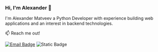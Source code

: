 ### Hi, I'm Alexander 👋

I'm Alexander Matveev a Python Developer with experience building web applications and an interest in backend technologies.

:mailbox: Reach me out!

[![Email Badge](https://img.shields.io/badge/Gmail-Contact_Me-green?style=flat-square&logo=gmail&logoColor=FFFFFF&labelColor=3A3B3C&color=57A0D2)](mailto:alex.matveev.dev@gmail.com)
![Static Badge](https://img.shields.io/badge/telegram-blue?style=flat-square&logo=telegram&logoColor=FFFFFF&labelColor=3A3B3C&color=57A0D2&link=https%3A%2F%2Ft.me%2Falfacat187)
